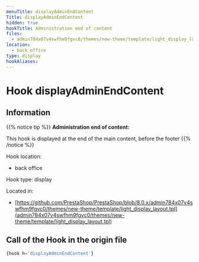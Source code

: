 ```yaml
---
menuTitle: displayAdminEndContent
Title: displayAdminEndContent
hidden: true
hookTitle: Administration end of content
files:
  - admin784x07v4swfhm9fgvc0/themes/new-theme/template/light_display_layout.tpl
location:
  - back office
type: display
hookAliases:
---
```


# Hook displayAdminEndContent

## Information

{{% notice tip %}}
**Administration end of content:** 

This hook is displayed at the end of the main content, before the footer
{{% /notice %}}

Hook location:
  - back office

Hook type: display

Located in: 
  - [https://github.com/PrestaShop/PrestaShop/blob/8.0.x/admin784x07v4swfhm9fgvc0/themes/new-theme/template/light_display_layout.tpl](admin784x07v4swfhm9fgvc0/themes/new-theme/template/light_display_layout.tpl)

## Call of the Hook in the origin file

```php
{hook h='displayAdminEndContent'}
```